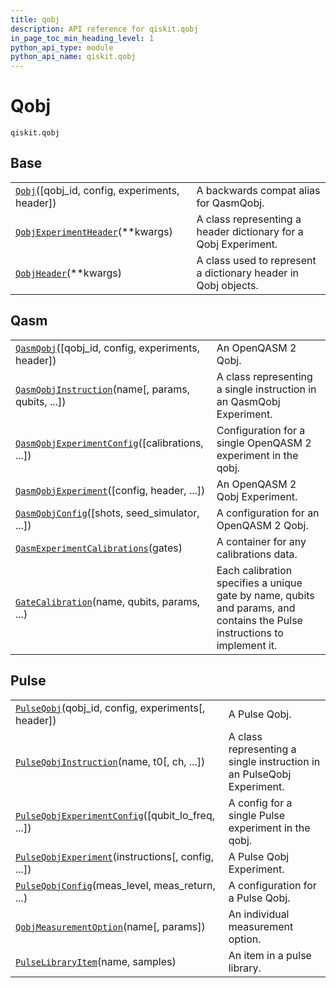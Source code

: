 ```yaml
---
title: qobj
description: API reference for qiskit.qobj
in_page_toc_min_heading_level: 1
python_api_type: module
python_api_name: qiskit.qobj
---
```


<span id="module-qiskit.qobj" />

<span id="qiskit-qobj" />

<span id="qobj-qiskit-qobj" />

# Qobj

<span id="module-qiskit.qobj" />

`qiskit.qobj`

## Base

|                                                                                                           |                                                                 |
| --------------------------------------------------------------------------------------------------------- | --------------------------------------------------------------- |
| [`Qobj`](qiskit.qobj.Qobj "qiskit.qobj.Qobj")(\[qobj\_id, config, experiments, header])                   | A backwards compat alias for QasmQobj.                          |
| [`QobjExperimentHeader`](qiskit.qobj.QobjExperimentHeader "qiskit.qobj.QobjExperimentHeader")(\*\*kwargs) | A class representing a header dictionary for a Qobj Experiment. |
| [`QobjHeader`](qiskit.qobj.QobjHeader "qiskit.qobj.QobjHeader")(\*\*kwargs)                               | A class used to represent a dictionary header in Qobj objects.  |

## Qasm

|                                                                                                                                 |                                                                                                                           |
| ------------------------------------------------------------------------------------------------------------------------------- | ------------------------------------------------------------------------------------------------------------------------- |
| [`QasmQobj`](qiskit.qobj.QasmQobj "qiskit.qobj.QasmQobj")(\[qobj\_id, config, experiments, header])                             | An OpenQASM 2 Qobj.                                                                                                       |
| [`QasmQobjInstruction`](qiskit.qobj.QasmQobjInstruction "qiskit.qobj.QasmQobjInstruction")(name\[, params, qubits, ...])        | A class representing a single instruction in an QasmQobj Experiment.                                                      |
| [`QasmQobjExperimentConfig`](qiskit.qobj.QasmQobjExperimentConfig "qiskit.qobj.QasmQobjExperimentConfig")(\[calibrations, ...]) | Configuration for a single OpenQASM 2 experiment in the qobj.                                                             |
| [`QasmQobjExperiment`](qiskit.qobj.QasmQobjExperiment "qiskit.qobj.QasmQobjExperiment")(\[config, header, ...])                 | An OpenQASM 2 Qobj Experiment.                                                                                            |
| [`QasmQobjConfig`](qiskit.qobj.QasmQobjConfig "qiskit.qobj.QasmQobjConfig")(\[shots, seed\_simulator, ...])                     | A configuration for an OpenQASM 2 Qobj.                                                                                   |
| [`QasmExperimentCalibrations`](qiskit.qobj.QasmExperimentCalibrations "qiskit.qobj.QasmExperimentCalibrations")(gates)          | A container for any calibrations data.                                                                                    |
| [`GateCalibration`](qiskit.qobj.GateCalibration "qiskit.qobj.GateCalibration")(name, qubits, params, ...)                       | Each calibration specifies a unique gate by name, qubits and params, and contains the Pulse instructions to implement it. |

## Pulse

|                                                                                                                                       |                                                                       |
| ------------------------------------------------------------------------------------------------------------------------------------- | --------------------------------------------------------------------- |
| [`PulseQobj`](qiskit.qobj.PulseQobj "qiskit.qobj.PulseQobj")(qobj\_id, config, experiments\[, header])                                | A Pulse Qobj.                                                         |
| [`PulseQobjInstruction`](qiskit.qobj.PulseQobjInstruction "qiskit.qobj.PulseQobjInstruction")(name, t0\[, ch, ...])                   | A class representing a single instruction in an PulseQobj Experiment. |
| [`PulseQobjExperimentConfig`](qiskit.qobj.PulseQobjExperimentConfig "qiskit.qobj.PulseQobjExperimentConfig")(\[qubit\_lo\_freq, ...]) | A config for a single Pulse experiment in the qobj.                   |
| [`PulseQobjExperiment`](qiskit.qobj.PulseQobjExperiment "qiskit.qobj.PulseQobjExperiment")(instructions\[, config, ...])              | A Pulse Qobj Experiment.                                              |
| [`PulseQobjConfig`](qiskit.qobj.PulseQobjConfig "qiskit.qobj.PulseQobjConfig")(meas\_level, meas\_return, ...)                        | A configuration for a Pulse Qobj.                                     |
| [`QobjMeasurementOption`](qiskit.qobj.QobjMeasurementOption "qiskit.qobj.QobjMeasurementOption")(name\[, params])                     | An individual measurement option.                                     |
| [`PulseLibraryItem`](qiskit.qobj.PulseLibraryItem "qiskit.qobj.PulseLibraryItem")(name, samples)                                      | An item in a pulse library.                                           |


